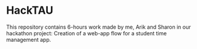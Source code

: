 # HackTAU

This repository contains 6-hours work made by me, Arik and Sharon in our hackathon project: Creation of a web-app flow for a student time management app.

